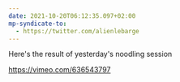 ```yaml
---
date: 2021-10-20T06:12:35.097+02:00
mp-syndicate-to:
  - https://twitter.com/alienlebarge
---
```

Here's the result of yesterday's noodling session

https://vimeo.com/636543797
